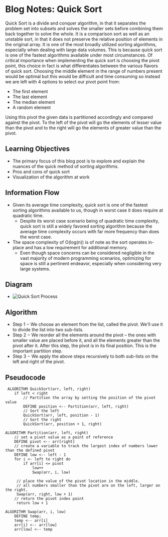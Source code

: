 
# Blog Notes: Quick Sort
Quick Sort is a divide and conquer algorithm, in that it separates the problem set into subsets and solves the smaller sets before combining them back together to solve the whole.
It is a comparison sort as well as an unstable sort, in that it does not preserve the relative position of elements in the original array.
It is one of the most broadly utilized sorting algorithms, especially when dealing with large data volumes. 
This is because quick sort is one of the fastest algorithms available under most circumstances.
Of critical importance when implementing the quick sort is choosing the pivot point, this choice in fact is what differentiates between the various flavors of quick sort.
Choosing the middle element in the range of numbers present would be optimal but this would be difficult and time consuming so instead we are left with 4 options to select our pivot point from:
* The first element
* The last element
* The median element
* A random element

Using this pivot the given data is partitioned accordingly and compared against the pivot.
To the left of the pivot will go the elements of lesser value than the pivot and to the right will go the elements of greater value than the pivot.


## Learning Objectives
* The primary focus of this blog post is to explore and explain the nuances of the quick method of sorting algorithms.
* Pros and cons of quick sort 
* Visualization of the algorithm at work

## Information Flow
* Given its average time complexity, quick sort is one of the fastest sorting algorithms available to us, though in worst case it does require at quadratic time.
    * Despite its worst case scenario being of quadratic time complexity, quick sort is still a widely favored sorting algorithm because the average time complexity occurs with far more frequency than does the worst case.
* The space complexity of O(log(n)) is of note as the sort operates in-place and has a low requirement for additional memory. 
    * Even though space concerns can be considered negligible in the vast majority of modern programming scenarios, optimizing for space is still a pertinent endeavor, especially when considering very large systems.
    
## Diagram
* ![Quick Sort Process](https://3.bp.blogspot.com/-2XKswkxXtE0/U8EkLJIt2BI/AAAAAAAABr0/0S34Aan5jMI/s1600/Quicksort-in-Java-example-fast.gif)

## Algorithm
* Step 1 − We choose an element from the list, called the pivot. We'll use it to divide the list into two sub-lists.
* Step 2 − We reorder all the elements around the pivot – the ones with smaller value are placed before it, and all the elements greater than the pivot after it. After this step, the pivot is in its final position. This is the important partition step.
* Step 3 − We apply the above steps recursively to both sub-lists on the left and right of the pivot.

## Pseudocode
```
 ALGORITHM QuickSort(arr, left, right)
    if left < right
        // Partition the array by setting the position of the pivot value 
        DEFINE position <-- Partition(arr, left, right)
        // Sort the left
        QuickSort(arr, left, position - 1)
        // Sort the right
        QuickSort(arr, position + 1, right)

ALGORITHM Partition(arr, left, right)
    // set a pivot value as a point of reference
    DEFINE pivot <-- arr[right]
    // create a variable to track the largest index of numbers lower than the defined pivot
    DEFINE low <-- left - 1
    for i <- left to right do
        if arr[i] <= pivot
            low++
            Swap(arr, i, low)

     // place the value of the pivot location in the middle.
     // all numbers smaller than the pivot are on the left, larger on the right. 
     Swap(arr, right, low + 1)
    // return the pivot index point
     return low + 1

ALGORITHM Swap(arr, i, low)
    DEFINE temp;
    temp <-- arr[i]
    arr[i] <-- arr[low]
    arr[low] <-- temp
```